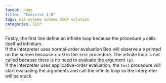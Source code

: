 ```yaml
---
layout: page
title:  "Exercise 1.5"
tags: mit-scheme scheme SICP solution
categories: SICP
---
```

Firstly, the first line define an infinite loop because the procedure `p` calls itself ad infinitum.  
If the interpreter uses normal-order evaluation Ben will observe a `0` printed on the screen because x = 0 in the `test` procedure. The infinite loop is not called because there is no need to evaluate the argument `(p)`.  
If the interpreter uses applicative-order evaluation, the `test` procedure will start evaluating the arguments and call the infinite loop so the interpreter will be stuck.

